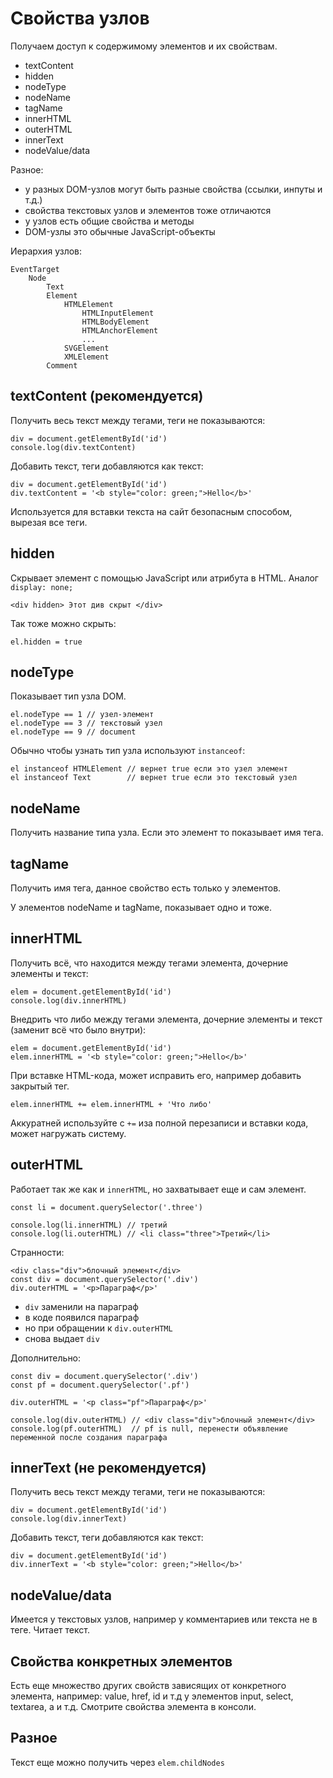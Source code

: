 # Свойства узлов
Получаем доступ к содержимому элементов и их свойствам.

- textContent
- hidden
- nodeType
- nodeName
- tagName
- innerHTML
- outerHTML
- innerText
- nodeValue/data

Разное:
- у разных DOM-узлов могут быть разные свойства (ссылки, инпуты и т.д.)
- свойства текстовых узлов и элементов тоже отличаются
- у узлов есть общие свойства и методы
- DOM-узлы это обычные JavaScript-объекты

Иерархия узлов:

    EventTarget
        Node
            Text
            Element
                HTMLElement
                    HTMLInputElement
                    HTMLBodyElement
                    HTMLAnchorElement
                    ...
                SVGElement
                XMLElement
            Comment

## textContent (рекомендуется)
Получить весь текст между тегами, теги не показываются:

    div = document.getElementById('id')
    console.log(div.textContent)

Добавить текст, теги добавляются как текст:

    div = document.getElementById('id')
    div.textContent = '<b style="color: green;">Hello</b>'

Используется для вставки текста на сайт безопасным способом, вырезая все теги.

## hidden
Скрывает элемент с помощью JavaScript или атрибута в HTML. Аналог `display: none;`

    <div hidden> Этот див скрыт </div>

Так тоже можно скрыть:

    el.hidden = true

## nodeType
Показывает тип узла DOM.

    el.nodeType == 1 // узел-элемент
    el.nodeType == 3 // текстовый узел
    el.nodeType == 9 // document

Обычно чтобы узнать тип узла используют `instanceof`:

    el instanceof HTMLElement // вернет true если это узел элемент
    el instanceof Text        // вернет true если это текстовый узел

## nodeName
Получить название типа узла. Если это элемент то показывает имя тега.

## tagName
Получить имя тега, данное свойство есть только у элементов.

У элементов nodeName и tagName, показывает одно и тоже.

## innerHTML
Получить всё, что находится между тегами элемента, дочерние элементы и текст:

    elem = document.getElementById('id')
    console.log(div.innerHTML)

Внедрить что либо между тегами элемента, дочерние элементы и текст (заменит всё что было внутри):

    elem = document.getElementById('id')
    elem.innerHTML = '<b style="color: green;">Hello</b>'

При вставке HTML-кода, может исправить его, например добавить закрытый тег.

    elem.innerHTML += elem.innerHTML + 'Что либо'

Аккуратней используйте с `+=` иза полной перезаписи и вставки кода, может нагружать систему.

## outerHTML
Работает так же как и `innerHTML`, но захватывает еще и сам элемент.

    const li = document.querySelector('.three')

    console.log(li.innerHTML) // третий
    console.log(li.outerHTML) // <li class="three">Третий</li>

Странности:

    <div class="div">блочный элемент</div>
    const div = document.querySelector('.div')
    div.outerHTML = '<p>Параграф</p>'

- `div` заменили на параграф
- в коде появился параграф
- но при обращении к `div.outerHTML`
- снова выдает `div`

Дополнительно:

    const div = document.querySelector('.div')
    const pf = document.querySelector('.pf')

    div.outerHTML = '<p class="pf">Параграф</p>'

    console.log(div.outerHTML) // <div class="div">блочный элемент</div>
    console.log(pf.outerHTML)  // pf is null, перенести объявление переменной после создания параграфа

## innerText (не рекомендуется)
Получить весь текст между тегами, теги не показываются:

    div = document.getElementById('id')
    console.log(div.innerText)

Добавить текст, теги добавляются как текст:

    div = document.getElementById('id')
    div.innerText = '<b style="color: green;">Hello</b>'

## nodeValue/data
Имеется у текстовых узлов, например у комментариев или текста не в теге. Читает текст.

## Свойства конкретных элементов
Есть еще множество других свойств зависящих от конкретного элемента, например: value, href, id и т.д у элементов input, select, textarea, a и т.д. Смотрите свойства элемента в консоли.

## Разное
Текст еще можно получить через `elem.childNodes`
